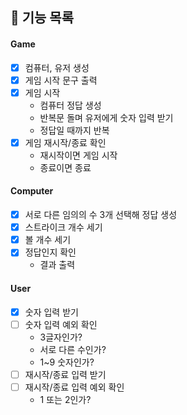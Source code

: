 ## 📝 기능 목록

#### Game
-[x] 컴퓨터, 유저 생성
-[x] 게임 시작 문구 출력
-[x] 게임 시작
  - 컴퓨터 정답 생성
  - 반복문 돌며 유저에게 숫자 입력 받기
  - 정답일 때까지 반복
-[x] 게임 재시작/종료 확인
  - 재시작이면 게임 시작 
  - 종료이면 종료

#### Computer
-[x] 서로 다른 임의의 수 3개 선택해 정답 생성
-[x] 스트라이크 개수 세기
-[x] 볼 개수 세기
-[x] 정답인지 확인
  - 결과 출력

#### User
-[x] 숫자 입력 받기
-[ ] 숫자 입력 예외 확인
  - 3글자인가?
  - 서로 다른 수인가?
  - 1~9 숫자인가? 
-[ ] 재시작/종료 입력 받기
-[ ] 재시작/종료 입력 예외 확인
  - 1 또는 2인가?

